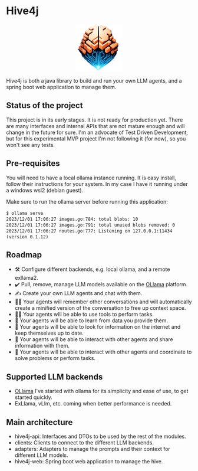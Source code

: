 # Hive4j

<p align="center">
  <img src="https://github.com/kettoleon/hive4j/blob/master/web/src/main/resources/static/logo128.png?raw=true" alt="Hive4j Logo"/>
</p>

Hive4j is both a java library to build and run your own LLM agents, and a spring boot web application to manage them.

## Status of the project

This project is in its early stages. It is not ready for production yet.
There are many interfaces and internal APIs that are not mature enough and will change in the future for sure.
I'm an advocate of Test Driven Development, but for this experimental MVP project I'm not following it (for now), so you won't see any tests.

## Pre-requisites

You will need to have a local ollama instance running. It is easy install, follow their instructions for your system.
In my case I have it running under a windows wsl2 (debian guest).

Make sure to run the ollama server before running this application:

````
$ ollama serve
2023/12/01 17:06:27 images.go:784: total blobs: 10
2023/12/01 17:06:27 images.go:791: total unused blobs removed: 0
2023/12/01 17:06:27 routes.go:777: Listening on 127.0.0.1:11434 (version 0.1.12)
````

## Roadmap

* :hammer_and_wrench: Configure different backends, e.g. local ollama, and a remote exllama2.
* :heavy_check_mark: Pull, remove, manage LLM models available on the [OLlama](http://ollama.ai) platform.
* :writing_hand: Create your own LLM agents and chat with them.
* :man_scientist: Your agents will remember other conversations and will automatically create a minified version of the conversation to free up context space.
* :man_scientist: Your agents will be able to use tools to perform tasks.
* :thinking: Your agents will be able to learn from data you provide them.
* :thinking: Your agents will be able to look for information on the internet and keep themselves up to date.
* :thinking: Your agents will be able to interact with other agents and share information with them.
* :thinking: Your agents will be able to interact with other agents and coordinate to solve problems or perform tasks.

## Supported LLM backends

* [OLlama](http://ollama.ai) I've started with ollama for its simplicity and ease of use, to get started quickly.
* ExLlama, vLlm, etc. coming when better performance is needed.

## Main architecture

* hive4j-api: Interfaces and DTOs to be used by the rest of the modules.
* clients: Clients to connect to the different LLM backends.
* adapters: Adapters to manage the prompts and their context for different LLM models.
* hive4j-web: Spring boot web application to manage the hive.